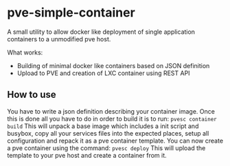 # pve-simple-container
A small utility to allow docker like deployment of single application containers to a unmodified pve host.

What works:
* Building of minimal docker like containers based on JSON definition
* Upload to PVE and creation of LXC container using REST API

## How to use
You have to write a json definition describing your container image.
Once this is done all you have to do in order to build it is to run:
```pvesc container build```
This will unpack a base image which includes a init script and busybox, copy all your services files into the expected places, setup all configuration and repack it as a pve container template.
You can now create a pve container using the command:
```pvesc deploy```
This will upload the template to your pve host and create a container from it.